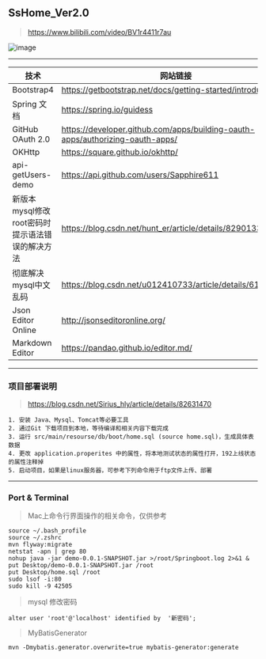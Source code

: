 ## SsHome_Ver2.0

> https://www.bilibili.com/video/BV1r4411r7au

![image](http://m.qpic.cn/psc?/V146JDoj1Lpm8R/TmEUgtj9EK6.7V8ajmQrEF5q7qfihLNzv7gQWXNsvvfyfApyuPgmT2vuI8RzFFW3zajq6Z0YfiiL3onfnyR5dFfpvZ3YG3ezPrw8QPJsEBw!/b&bo=hAP0AYQD9AEDR2I!&rf=viewer_4&t=5)

---

技术 | 网站链接
---|---
Bootstrap4 | https://getbootstrap.net/docs/getting-started/introduction/
Spring 文档 | https://spring.io/guidess
GitHub OAuth 2.0 | https://developer.github.com/apps/building-oauth-apps/authorizing-oauth-apps/
OKHttp | https://square.github.io/okhttp/
api-getUsers-demo | https://api.github.com/users/Sapphire611
新版本mysql修改root密码时提示语法错误的解决方法 | https://blog.csdn.net/hunt_er/article/details/82901331
彻底解决mysql中文乱码 | https://blog.csdn.net/u012410733/article/details/61619656
Json Editor Online | http://jsonseditoronline.org/
Markdown Editor | https://pandao.github.io/editor.md/

---
### 项目部署说明

> https://blog.csdn.net/Sirius_hly/article/details/82631470

```
1. 安装 Java、Mysql、Tomcat等必要工具
2. 通过Git 下载项目到本地，等待编译和相关内容下载完成
3. 运行 src/main/resourse/db/boot/home.sql (source home.sql)，生成具体表数据
4. 更改 application.properites 中的属性，将本地测试状态的属性打开，192上线状态的属性注释掉
5. 启动项目，如果是linux服务器，可参考下列命令用于ftp文件上传、部署
```
---

### Port & Terminal

> Mac上命令行界面操作的相关命令，仅供参考

```
source ~/.bash_profile
source ~/.zshrc
mvn flyway:migrate
netstat -apn | grep 80
nohup java -jar demo-0.0.1-SNAPSHOT.jar >/root/Springboot.log 2>&1 &
put Desktop/demo-0.0.1-SNAPSHOT.jar /root
put Desktop/home.sql /root
sudo lsof -i:80
sudo kill -9 42505
```
> mysql 修改密码

```
alter user 'root'@'localhost' identified by  '新密码';
```

> MyBatisGenerator 

```
mvn -Dmybatis.generator.overwrite=true mybatis-generator:generate
```
